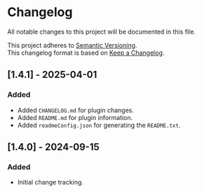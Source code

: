 # Changelog

All notable changes to this project will be documented in this file.

This project adheres to [Semantic Versioning](https://semver.org/spec/v2.0.0.html).  
This changelog format is based on [Keep a Changelog](https://keepachangelog.com/en/1.0.0/).

## [1.4.1] - 2025-04-01

### Added

- Added `CHANGELOG.md` for plugin changes.
- Added `README.md` for plugin information.
- Added `readmeConfig.json` for generating the `README.txt`.

## [1.4.0] - 2024-09-15

### Added

- Initial change tracking.
